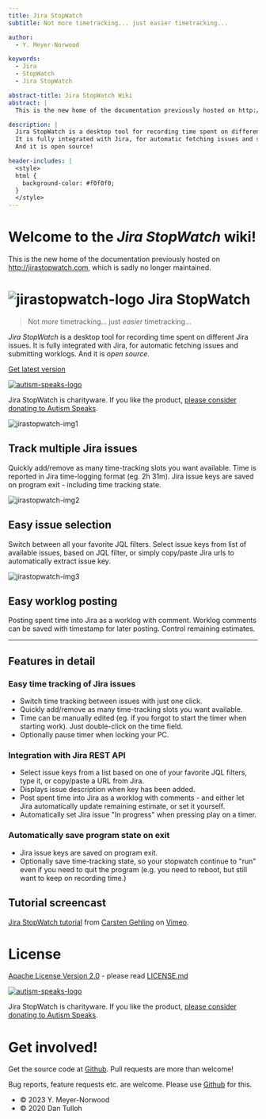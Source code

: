 ```yaml
---
title: Jira StopWatch
subtitle: Not more timetracking... just easier timetracking...

author:
  - Y. Meyer-Norwood

keywords:
  - Jira
  - StopWatch
  - Jira StopWatch

abstract-title: Jira StopWatch Wiki
abstract: |
  This is the new home of the documentation previously hosted on http://jirastopwatch.com, which is sadly no longer maintained.

description: |
  Jira StopWatch is a desktop tool for recording time spent on different Jira issues.
  It is fully integrated with Jira, for automatic fetching issues and submitting worklogs.
  And it is open source!

header-includes: |
  <style>
  html {
    background-color: #f0f0f0;
  }
  </style>
---
```


# Welcome to the *Jira StopWatch* wiki!

This is the new home of the documentation previously hosted on http://jirastopwatch.com, which is sadly no longer maintained.

# ![jirastopwatch-logo] Jira StopWatch

> Not *more* timetracking... just *easier* timetracking...

*Jira StopWatch* is a desktop tool for recording time spent on different Jira issues.
It is fully integrated with Jira, for automatic fetching issues and submitting worklogs.
And it is *open source*.

[Get latest version][jirastopwatch-news]

[![autism-speaks-logo]][autism-speaks-site]

Jira StopWatch is charityware.
If you like the product, [please consider donating to Autism Speaks][autism-speaks-site].

![jirastopwatch-img1]

## Track multiple Jira issues

Quickly add/remove as many time-tracking slots you want available.
Time is reported in Jira time-logging format (eg. 2h 31m).
Jira issue keys are saved on program exit - including time tracking state.

![jirastopwatch-img2]

## Easy issue selection

Switch between all your favorite JQL filters.
Select issue keys from list of available issues, based on JQL filter, or simply copy/paste Jira urls to automatically extract issue key.

![jirastopwatch-img3]

## Easy worklog posting

Posting spent time into Jira as a worklog with comment.
Worklog comments can be saved with timestamp for later posting.
Control remaining estimates.

***

## Features in detail

### Easy time tracking of Jira issues

* Switch time tracking between issues with just one click.
* Quickly add/remove as many time-tracking slots you want available.
* Time can be manually edited (eg. if you forgot to start the timer when starting work).
  Just double-click on the time field.
* Optionally pause timer when locking your PC.

### Integration with Jira REST API

* Select issue keys from a list based on one of your favorite JQL filters, type it, or copy/paste a URL from Jira.
* Displays issue description when key has been added.
* Post spent time into Jira as a worklog with comments - and either let Jira automatically update remaining estimate, or set it yourself.
* Automatically set Jira issue "In progress" when pressing play on a timer.

### Automatically save program state on exit

* Jira issue keys are saved on program exit.
* Optionally save time-tracking state, so your stopwatch continue to "run" even if you need to quit the program (e.g. you need to reboot, but still want to keep on recording time.)

## Tutorial screencast

[Jira StopWatch tutorial] from [Carsten Gehling] on [Vimeo].

# License

[Apache License Version 2.0] - please read [LICENSE.md]

[![autism-speaks-logo]][autism-speaks-site]

Jira StopWatch is charityware. If you like the product, [please consider donating to Autism Speaks][autism-speaks-site].

# Get involved!

Get the source code at [Github][jirastopwatch-repo].
Pull requests are more than welcome!

Bug reports, feature requests etc. are welcome.
Please use [Github][jirastopwatch-repo] for this.

* © 2023 Y. Meyer-Norwood
* © 2020 Dan Tulloh

<!-- LINKS -->

[jirastopwatch-repo]: https://github.com/jirastopwatch/jirastopwatch
[jirastopwatch-news]: https://github.com/jirastopwatch/jirastopwatch/releases/latest
[jirastopwatch-logo]: https://github.com/jirastopwatch/jirastopwatch/raw/main/docs/img/logo.png
[jirastopwatch-img1]: https://github.com/jirastopwatch/jirastopwatch/raw/main/docs/img/screen1.png
[jirastopwatch-img2]: https://github.com/jirastopwatch/jirastopwatch/raw/main/docs/img/screen2.png
[jirastopwatch-img3]: https://github.com/jirastopwatch/jirastopwatch/raw/main/docs/img/screen3.png

[autism-speaks-logo]: https://act.autismspeaks.org/images/content/pagebuilder/logo-horizontal.png
[autism-speaks-site]: https://act.autismspeaks.org/site/Donation2?df_id=1500&mfc_pref=T&1500.donation=form1&s_src=jirastopwatch

[Jira StopWatch tutorial]: https://vimeo.com/146107370
[Carsten Gehling]: https://vimeo.com/user4096975
[Vimeo]: https://vimeo.com

[LICENSE.md]: https://github.com/norwd/jirastopwatch/blob/main/LICENSE.md
[Apache License Version 2.0]: http://www.apache.org/licenses/LICENSE-2.0
